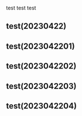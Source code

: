 test
test
test

## test(20230422)
## test(2023042201)
## test(2023042202)
## test(2023042203)
## test(2023042204)
